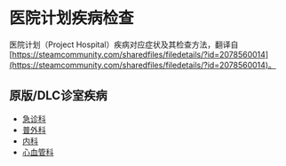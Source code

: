 # 医院计划疾病检查

医院计划（Project Hospital）疾病对应症状及其检查方法，翻译自[https://steamcommunity.com/sharedfiles/filedetails/?id=2078560014](https://steamcommunity.com/sharedfiles/filedetails/?id=2078560014)。

## 原版/DLC诊室疾病

- [急诊科](急诊科.md)
- [普外科](普外科.md)
- [内科](内科.md)
- [心血管科](心血管科.md)

